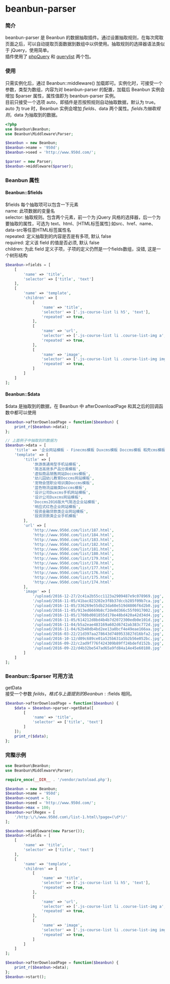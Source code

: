 # beanbun-parser 

### 简介
beanbun-parser 是 Beanbun 的数据抽取插件。通过设置抽取规则，在每次爬取页面之后，可以自动提取页面数据到数组中以供使用。抽取规则的选择器语法类似于 jQuery，使用简单。  
插件使用了 [phpQuery]() 和 [querylist]() 两个包。 

### 使用
只需实例化后，通过 Beanbun::middleware() 加载即可。实例化时，可接受一个参数，类型为数组，内容为对 beanbun-parser 的配置，加载后 Beanbun 实例会增加 $parser 属性，属性值即为 beanbun-parser 实例。  
目前只接受一个选项 auto，即插件是否按照规则自动抽取数据，默认为 true。  
auto 为 true 时，Beanbun 实例会增加 $fields、$data 两个属性。$fields 为抽取规则，$data 为抽取到的数据。  

```php
<?php
use Beanbun\Beanbun;
use Beanbun\Middleware\Parser;

$beanbun = new Beanbun;
$beanbun->name = '950d';
$beanbun->seed = 'http://www.950d.com/';

$parser = new Parser;
$beanbun->middleware($parser);
```

### Beanbun 属性  
#### Beanbun::$fields  
$fields 每个抽取项可以包含一下元素  
name: 此项数据的变量名  
selector: 抽取规则。包含两个元素，前一个为 jQuery 风格的选择器，后一个为要抽取的属性，可选为 text、html、[HTML标签属性]:如src、href、name、data-src等任意HTML标签属性名  
repeated: 定义抽取到的内容是否是有多项, 默认 false  
required: 定义该 field 的值是否必须, 默认 false  
children: 为此 field 定义子项，子项的定义仍然是一个fields数组，没错, 这是一个树形结构  
```php
$beanbun->fields = [
    [
        'name' => 'title',
        'selector' => ['title', 'text']
    ],
    [
        'name' => 'template',
        'children' => [
            [
                'name' => 'title',
                'selector' => ['.js-course-list li h5', 'text'],
                'repeated' => true,
            ],
            [
                'name' => 'url',
                'selector' => ['.js-course-list li .course-list-img a', 'href'],
                'repeated' => true,
            ],
            [
                'name' => 'image',
                'selector' => ['.js-course-list li .course-list-img img', 'src'],
                'repeated' => true,
            ]
        ]
    ]
];
```

#### Beanbun::$data 
$data 是抽取到的数据，在 Beanbun 中 afterDownloadPage 和其之后的回调函数中都可以使用 
```php
$beanbun->afterDownloadPage = function($beanbun) {
    print_r($beanbun->data);
};

// 上面例子中抽取到的数据为
$beanbun->data = [
    'title' => '企业网站模板 - Finecms模板 Duxcms模板 Doccms模板 稻壳cms模板',
    'template' => [
        'title' => [
            '旅游类通用型手机站模板',
            '简洁高效多产品分类模板',
            '虚拟商品销售网站Doccms模板',
            '幼儿园幼儿教育Doccms网站模板',
            '宠物会馆职业培训类Doccms模板',
            '蓝色物流运输类Doccms模板',
            '设计公司Duxcms手机网站模板',
            '设计公司Duxcms网站模板',
            'Doccms2016版大气简洁企业站模板',
            '响应式红色企业网站模板',
            '投资金融贷款类企业网站模板',
            '投资贷款类企业手机模板'
        ],
        'url' => [
            'http://www.950d.com/list/187.html',
            'http://www.950d.com/list/184.html',
            'http://www.950d.com/list/183.html',
            'http://www.950d.com/list/182.html',
            'http://www.950d.com/list/181.html',
            'http://www.950d.com/list/180.html',
            'http://www.950d.com/list/179.html',
            'http://www.950d.com/list/178.html',
            'http://www.950d.com/list/177.html',
            'http://www.950d.com/list/176.html',
            'http://www.950d.com/list/175.html',
            'http://www.950d.com/list/174.html'
        ],
        'image' => [
            '/upload/2016-12-27/2c41a2b55cc1123a2909487e9c078969.jpg',
            '/upload/2016-11-05/41bac823202e3f8b37dccb285f09b7ca.jpg',
            '/upload/2016-11-05/336269e55db23da60e519d4806f6d2b0.jpg',
            '/upload/2016-11-05/913ed6669b8cf2de0d366c55f0917002.jpg',
            '/upload/2016-11-05/1760bd081855d178e48bd420a42d34d4.jpg',
            '/upload/2016-11-05/614212d8bd4b4b7d2072300edb0e101d.jpg',
            '/upload/2016-11-04/b5a2eae483169a602d6742ab383c772d.jpg',
            '/upload/2016-11-04/62b40db4bd2ee13a0bcf4e49eae166aa.jpg',
            '/upload/2016-03-22/21d397aa278643d7489533827d16bfa2.jpg',
            '/upload/2016-10-12/d09c689ce01a525b631a5b2b56e052bc.jpg',
            '/upload/2016-09-22/c2ad9f776f424309b89ff24bdefd152b.jpg',
            '/upload/2016-09-22/d4b32be547ad65a9fd84a14e45e60180.jpg'
        ]
    ]
];
```

### Beanbun::$parser 可用方法  
getData  
接受一个参数 $feilds，格式与上面提到的 Beanbun::$fields 相同。 
```php
$beanbun->afterDownloadPage = function($beanbun) {
    $data = $beanbun->parser->getData([
        [
            'name' => 'title',
            'selector' => ['title', 'text']
        ]
    ]);
    print_r($data);
};

```


### 完整示例
``` php
use Beanbun\Beanbun;
use Beanbun\Middleware\Parser;

require_once(__DIR__ . '/vendor/autoload.php');

$beanbun = new Beanbun;
$beanbun->name = '950d';
$beanbun->count = 5;
$beanbun->seed = 'http://www.950d.com/';
$beanbun->max = 100;
$beanbun->urlRegex = [
    '/http:\/\/www.950d.com\/list-1.html\?page=(\d*)/'
];

$beanbun->middleware(new Parser());
$beanbun->fields = [
    [
        'name' => 'title',
        'selector' => ['title', 'text']
    ],
    [
        'name' => 'template',
        'children' => [
            [
                'name' => 'title',
                'selector' => ['.js-course-list li h5', 'text'],
                'repeated' => true,
            ],
            [
                'name' => 'url',
                'selector' => ['.js-course-list li .course-list-img a', 'href'],
                'repeated' => true,
            ],
            [
                'name' => 'image',
                'selector' => ['.js-course-list li .course-list-img img', 'src'],
                'repeated' => true,
            ]
        ]
    ]
];

$beanbun->afterDownloadPage = function($beanbun) {
    print_r($beanbun->data);
};
$beanbun->start();
```

